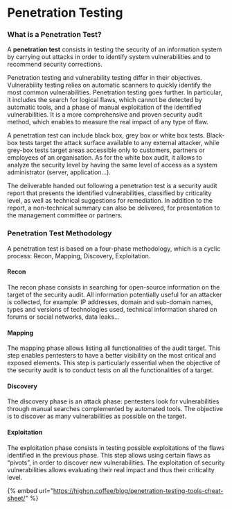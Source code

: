 # Penetration Testing

### **What is a Penetration Test?**

A **penetration test** consists in testing the security of an information system by carrying out attacks in order to identify system vulnerabilities and to recommend security corrections.  
  
Penetration testing and vulnerability testing differ in their objectives. Vulnerability testing relies on automatic scanners to quickly identify the most common vulnerabilities. Penetration testing goes further. In particular, it includes the search for logical flaws, which cannot be detected by automatic tools, and a phase of manual exploitation of the identified vulnerabilities. It is a more comprehensive and proven security audit method, which enables to measure the real impact of any type of flaw. 

A penetration test can include black box, grey box or white box tests. Black-box tests target the attack surface available to any external attacker, while grey-box tests target areas accessible only to customers, partners or employees of an organisation. As for the white box audit, it allows to analyze the security level by having the same level of access as a system administrator \(server, application…\).

The deliverable handed out following a penetration test is a security audit report that presents the identified vulnerabilities, classified by criticality level, as well as technical suggestions for remediation. In addition to the report, a non-technical summary can also be delivered, for presentation to the management committee or partners.

### **Penetration Test Methodology**

A penetration test is based on a four-phase methodology, which is a cyclic process: Recon, Mapping, Discovery, Exploitation.

#### Recon

The recon phase consists in searching for open-source information on the target of the security audit. All information potentially useful for an attacker is collected, for example: IP addresses, domain and sub-domain names, types and versions of technologies used, technical information shared on forums or social networks, data leaks…

#### Mapping

The mapping phase allows listing all functionalities of the audit target. This step enables pentesters to have a better visibility on the most critical and exposed elements. This step is particularly essential when the objective of the security audit is to conduct tests on all the functionalities of a target.

#### Discovery

The discovery phase is an attack phase: pentesters look for vulnerabilities through manual searches complemented by automated tools. The objective is to discover as many vulnerabilities as possible on the target.

#### Exploitation

The exploitation phase consists in testing possible exploitations of the flaws identified in the previous phase. This step allows using certain flaws as “pivots”, in order to discover new vulnerabilities. The exploitation of security vulnerabilities allows evaluating their real impact and thus their criticality level.

{% embed url="https://highon.coffee/blog/penetration-testing-tools-cheat-sheet/" %}

